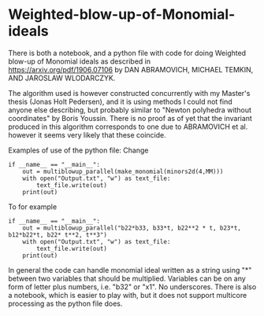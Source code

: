 # Weighted-blow-up-of-Monomial-ideals
There is both a notebook, and a python file with code for doing Weighted blow-up of Monomial ideals as described in https://arxiv.org/pdf/1906.07106 by DAN ABRAMOVICH, MICHAEL TEMKIN, AND JAROSLAW WLODARCZYK.

The algorithm used is however constructed concurrently with my Master's thesis (Jonas Holt Pedersen), and it is using methods I could not find anyone else describing, but probably similar to "Newton polyhedra without coordinates" by Boris Youssin.
There is no proof as of yet that the invariant produced in this algorithm corresponds to one due to ABRAMOVICH et al. however it seems very likely that these coincide.

Examples of use of the python file:
Change 
```
if __name__ == "__main__":
    out = multiblowup_parallel(make_monomial(minors2d(4,MM)))
    with open("Output.txt", "w") as text_file:
        text_file.write(out)
    print(out)
```
To for example 
```
if __name__ == "__main__":
    out = multiblowup_parallel("b22*b33, b33*t, b22**2 * t, b23*t, b12*b22*t, b22* t**2, t**3")
    with open("Output.txt", "w") as text_file:
        text_file.write(out)
    print(out)
```
In general the code can handle monomial ideal written as a string using "*" between two variables that should be multiplied. Variables can be on any form of letter plus numbers, i.e. "b32" or "x1". No underscores.
There is also a notebook, which is easier to play with, but it does not support multicore processing as the python file does.
